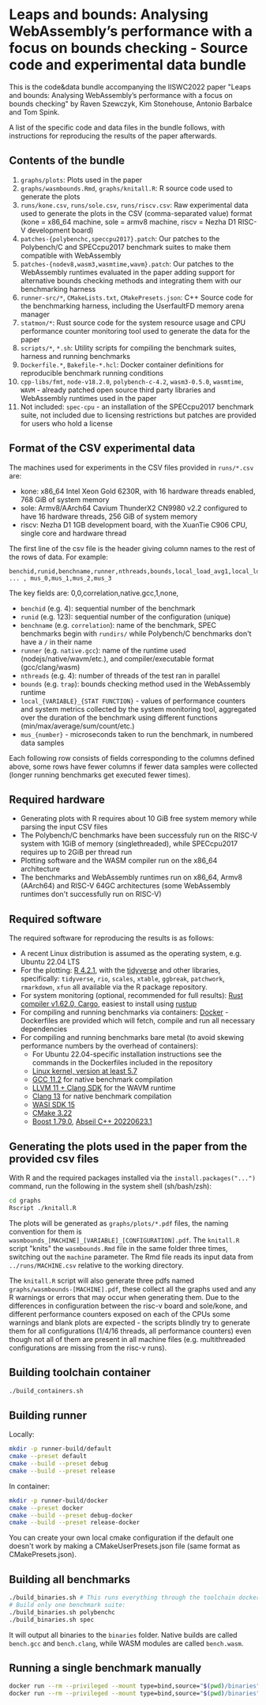 # Leaps and bounds: Analysing WebAssembly’s performance with a focus on bounds checking - Source code and experimental data bundle

This is the code&data bundle accompanying the IISWC2022 paper "Leaps and bounds: Analysing WebAssembly’s performance with a focus on bounds checking" by Raven Szewczyk, Kim Stonehouse, Antonio Barbalce and Tom Spink.

A list of the specific code and data files in the bundle follows, with instructions for reproducing the results of the paper afterwards.

## Contents of the bundle

1. `graphs/plots`: Plots used in the paper
2. `graphs/wasmbounds.Rmd`, `graphs/knitall.R`: R source code used to generate the plots
3. `runs/kone.csv`, `runs/sole.csv`, `runs/riscv.csv`: Raw experimental data used to generate the plots in the CSV (comma-separated value) format (kone = x86_64 machine, sole = armv8 machine, riscv = Nezha D1 RISC-V development board)
4. `patches-{polybenchc,speccpu2017}.patch`: Our patches to the Polybench/C and SPECcpu2017 benchmark suites to make them compatible with WebAssembly
5. `patches-{nodev8,wasm3,wasmtime,wavm}.patch`: Our patches to the WebAssembly runtimes evaluated in the paper adding support for alternative bounds checking methods and integrating them with our benchmarking harness
6. `runner-src/*`, `CMakeLists.txt`, `CMakePresets.json`: C++ Source code for the benchmarking harness, including the UserfaultFD memory arena manager
7. `statmon/*`: Rust source code for the system resource usage and CPU performance counter monitoring tool used to generate the data for the paper
8. `scripts/*`, `*.sh`: Utility scripts for compiling the benchmark suites, harness and running benchmarks
9. `Dockerfile.*`, `Bakefile-*.hcl`: Docker container definitions for reproducible benchmark running conditions
10. `cpp-libs/fmt`, `node-v18.2.0`, `polybench-c-4.2`, `wasm3-0.5.0`, `wasmtime`, `WAVM` - already patched open source third party libraries and WebAssembly runtimes used in the paper
11. Not included: `spec-cpu` - an installation of the SPECcpu2017 benchmark suite, not included due to licensing restrictions but patches are provided for users who hold a license

## Format of the CSV experimental data

The machines used for experiments in the CSV files provided in `runs/*.csv` are:
 - kone: x86_64 Intel Xeon Gold 6230R, with 16 hardware threads enabled, 768 GiB of system memory
 - sole: Armv8/AArch64 Cavium ThunderX2 CN9980 v2.2 configured to have 16 hardware threads, 256 GiB of system memory
 - riscv: Nezha D1 1GB development board, with the XuanTie C906 CPU, single core and hardware thread

The first line of the csv file is the header giving column names to the rest of the rows of data. For example:
```
benchid,runid,benchname,runner,nthreads,bounds,local_load_avg1,local_load_avg1_min,local_load_avg1_max, ... , mus_0,mus_1,mus_2,mus_3
```
The key fields are: 0,0,correlation,native.gcc,1,none,
 - `benchid` (e.g. 4): sequential number of the benchmark
 - `runid` (e.g. 123): sequential number of the configuration (unique)
 - `benchname` (e.g. `correlation`): name of the benchmark, SPEC benchmarks begin with `rundirs/` while Polybench/C benchmarks don't have a `/` in their name
 - `runner` (e.g. `native.gcc`): name of the runtime used (nodejs/native/wavm/etc.), and compiler/executable format (gcc/clang/wasm)
 - `nthreads` (e.g. 4): number of threads of the test ran in parallel
 - `bounds` (e.g. `trap`): bounds checking method used in the WebAssembly runtime
 - `local_{VARIABLE}_{STAT FUNCTION}` - values of performance counters and system metrics collected by the system monitoring tool, aggregated over the duration of the benchmark using different functions (min/max/average/sum/count/etc.)
 - `mus_{number}` - microseconds taken to run the benchmark, in numbered data samples

Each following row consists of fields corresponding to the columns defined above, some rows have fewer columns if fewer data samples were collected (longer running benchmarks get executed fewer times).

## Required hardware

 - Generating plots with R requires about 10 GiB free system memory while parsing the input CSV files
 - The Polybench/C benchmarks have been successfuly run on the RISC-V system with 1GiB of memory (singlethreaded), while SPECcpu2017 requires up to 2GiB per thread run
 - Plotting software and the WASM compiler run on the x86_64 architecture
 - The benchmarks and WebAssembly runtimes run on x86_64, Armv8 (AArch64) and RISC-V 64GC architectures (some WebAssembly runtimes don't successfully run on RISC-V)

## Required software

The required software for reproducing the results is as follows:

 - A recent Linux distribution is assumed as the operating system, e.g. Ubuntu 22.04 LTS
 - For the plotting: [R 4.2.1](https://www.r-project.org/), with the [tidyverse](https://www.tidyverse.org/) and other libraries, specifically: `tidyverse`, `rio`, `scales`, `xtable`, `ggbreak`, `patchwork`, `rmarkdown`, `xfun` all available via the R package repository.
 - For system monitoring (optional, recommended for full results): [Rust compiler v1.62.0, Cargo](https://www.rust-lang.org/), easiest to install using [rustup](https://rustup.rs/)
 - For compiling and running benchmarks via containers: [Docker](https://docs.docker.com/engine/) - Dockerfiles are provided which will fetch, compile and run all necessary dependencies
 - For compiling and running benchmarks bare metal (to avoid skewing performance numbers by the overhead of containers):
   - For Ubuntu 22.04-specific installation instructions see the commands in the Dockerfiles included in the repository
   - [Linux kernel, version at least 5.7](https://kernel.org/)
   - [GCC 11.2](https://gcc.gnu.org/) for native benchmark compilation
   - [LLVM 11 + Clang SDK](https://llvm.org/) for the WAVM runtime
   - [Clang 13](https://llvm.org/) for native benchmark compilation
   - [WASI SDK 15](https://github.com/WebAssembly/wasi-sdk/releases)
   - [CMake 3.22](https://cmake.org/download/)
   - [Boost 1.79.0](https://www.boost.org/), [Abseil C++ 20220623.1](https://github.com/abseil/abseil-cpp/releases)

## Generating the plots used in the paper from the provided csv files

With R and the required packages installed via the `install.packages("...")` command, run the following in the system shell (sh/bash/zsh):

```sh
cd graphs
Rscript ./knitall.R
```

The plots will be generated as `graphs/plots/*.pdf` files, the naming convention for them is `wasmbounds_[MACHINE]_[VARIABLE]_[CONFIGURATION].pdf`.
The `knitall.R` script "knits" the `wasmbounds.Rmd` file in the same folder three times, switching out the `machine` parameter.
The Rmd file reads its input data from `../runs/MACHINE.csv` relative to the working directory.

The `knitall.R` script will also generate three pdfs named `graphs/wasmbounds-[MACHINE].pdf`, these collect all the graphs used and any R warnings or errors that may occur when generating them.
Due to the differences in configuration between the risc-v board and sole/kone, and different performance counters exposed on each of the CPUs some warnings and blank plots are expected -
the scripts blindly try to generate them for all configurations (1/4/16 threads, all performance counters) even though not all of them are present in all machine files (e.g. multithreaded configurations are missing from the risc-v runs).

## Building toolchain container

```bash
./build_containers.sh
```

## Building runner

Locally:
```bash
mkdir -p runner-build/default
cmake --preset default
cmake --build --preset debug
cmake --build --preset release
```

In container:
```bash
mkdir -p runner-build/docker
cmake --preset docker
cmake --build --preset debug-docker
cmake --build --preset release-docker
```

You can create your own local cmake configuration if the default one doesn't work by making a CMakeUserPresets.json file (same format as CMakePresets.json).

## Building all benchmarks

```bash
./build_binaries.sh # This runs everything through the toolchain docker container
# Build only one benchmark suite:
./build_binaries.sh polybenchc
./build_binaries.sh spec
```

It will output all binaries to the `binaries` folder. Native builds are called `bench.gcc` and `bench.clang`, while WASM modules are called `bench.wasm`.

## Running a single benchmark manually

```bash
docker run --rm --privileged --mount type=bind,source="$(pwd)/binaries",target=/opt/wasmbounds/binaries wasmbounds-runners:latest /opt/wasmbounds/bin/wbrunner_native -t 4 -b none -s 1 -r 2 ../binaries/2mm.gcc
docker run --rm --privileged --mount type=bind,source="$(pwd)/binaries",target=/opt/wasmbounds/binaries wasmbounds-runners:latest /opt/wasmbounds/bin/wbrunner_wavm -t 1 -s 0 -r 1 -b none ../binaries/lu.wasm
```
